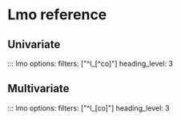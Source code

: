 # Lmo reference

## Univariate

::: lmo
    options:
        filters: ["^l_[^co]"]
        heading_level: 3


## Multivariate

::: lmo
    options:
        filters: ["^l_[co]"]
        heading_level: 3
